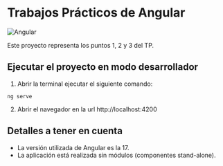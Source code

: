 # Trabajos Prácticos de Angular

![Angular](https://media.licdn.com/dms/image/D4E12AQE0LfjV5woZUw/article-inline_image-shrink_1000_1488/0/1700120098469?e=1719446400&v=beta&t=7PMBtoculEwaagGgBFIIvt36VwMiNGAX8MxFW_uQalA)

Este proyecto representa los puntos 1, 2 y 3 del TP.

## Ejecutar el proyecto en modo desarrollador

1. Abrir la terminal ejecutar el siguiente comando:

```
ng serve
```

2. Abrir el navegador en la url http://localhost:4200

## Detalles a tener en cuenta

- La versión utilizada de Angular es la 17.
- La aplicación está realizada sin módulos (componentes stand-alone).

